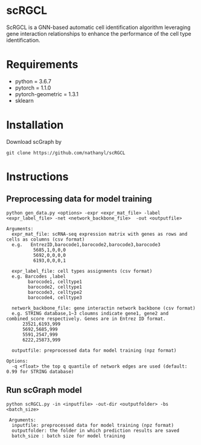 # scRGCL
ScRGCL is a GNN-based automatic cell identification algorithm leveraging gene interaction relationships to enhance the performance of the cell type identification.
# Requirements
- python = 3.6.7
- pytorch = 1.1.0
- pytorch-geometric = 1.3.1
- sklearn
# Installation
Download scGraph by
```
git clone https://github.com/nathanyl/scRGCL
```
# Instructions
## Preprocessing data for model training
```
python gen_data.py <options> -expr <expr_mat_file> -label <expr_label_file> -net <network_backbone_file>  -out <outputfile>
```
```
Arguments:
  expr_mat_file: scRNA-seq expression matrix with genes as rows and cells as columns (csv format)
  e.g.   EntrezID,barocode1,barocode2,barocode3,barocode3
          5685,1,0,0,0
          5692,0,0,0,0
          6193,0,0,0,1

  expr_label_file: cell types assignments (csv format)
  e.g. Barcodes ,label
        barocode1, celltype1
        barocode2, celltype1
        barocode3, celltype2
        barocode4, celltype3
  
  network_backbone_file: gene interactin network backbone (csv format)
  e.g. STRING database,1~3 cloumns indicate gene1, gene2 and combined_score respectively. Genes are in Entrez ID format.
      23521,6193,999
      5692,5685,999
      5591,2547,999
      6222,25873,999
  
  outputfile: preprocessed data for model training (npz format)
 
Options:
  -q <float> the top q quantile of network edges are used (default: 0.99 for STRING database)
```
## Run scGraph model
```
python scRGCL.py -in <inputfile> -out-dir <outputfolder> -bs <batch_size>
```
```
 Arguments:  
  inputfile: preprocessed data for model training (npz format)  
  outputfolder: the folder in which prediction results are saved 
  batch_size : batch size for model training
```
